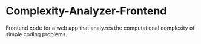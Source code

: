 # Complexity-Analyzer-Frontend
Frontend code for a web app that analyzes the computational complexity of simple coding problems.
